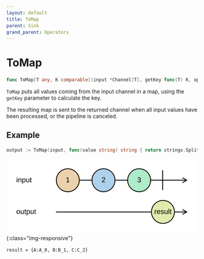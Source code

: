 ```yaml
---
layout: default
title: ToMap
parent: Sink
grand_parent: Operators
---
```


<h1>ToMap</h1>

```go
func ToMap[T any, K comparable](input *Channel[T], getKey func(T) K, opts ...options.ToMapOption) <-chan map[K]T
```

`ToMap` puts all values coming from the input channel in a map, using the `getKey` parameter to calculate the key.

The resulting map is sent to the returned channel when all input values have been processed, or the pipeline is canceled.

<h2>Example</h2>

```go
output := ToMap(input, func(value string) string { return strings.Split(value, "_")[0] })
```
![](../../../assets/images/diagrams/sink/to-map.svg){:class="img-responsive"}
```
result = {A:A_0, B:B_1, C:C_2}
```